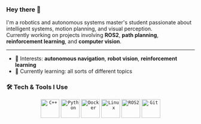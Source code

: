 ### Hey there 👋

I'm a robotics and autonomous systems master's student passionate about intelligent systems, motion planning, and visual perception.<br>
Currently working on projects involving **ROS2**, **path planning**, **reinforcement learning**, and **computer vision**.

---

- 🧠 Interests: **autonomous navigation**, **robot vision**, **reinforcement learning**
- 🌱 Currently learning: all sorts of different topics

### 🛠️ Tech & Tools I Use

<div align="center">
	<code><img width="50" src="https://raw.githubusercontent.com/marwin1991/profile-technology-icons/refs/heads/main/icons/c++.png" alt="C++" title="C++"/></code>
	<code><img width="50" src="https://raw.githubusercontent.com/marwin1991/profile-technology-icons/refs/heads/main/icons/python.png" alt="Python" title="Python"/></code>
	<code><img width="50" src="https://raw.githubusercontent.com/marwin1991/profile-technology-icons/refs/heads/main/icons/docker.png" alt="Docker" title="Docker"/></code>
	<code><img width="50" src="https://raw.githubusercontent.com/marwin1991/profile-technology-icons/refs/heads/main/icons/linux.png" alt="Linux" title="Linux"/></code>
	<code><img width="50" src="https://avatars.githubusercontent.com/u/3979232?s=200&v=4" alt="ROS2" title="ROS2"/></code>
 	<code><img width="50" src="https://raw.githubusercontent.com/marwin1991/profile-technology-icons/refs/heads/main/icons/git.png" alt="Git" title="Git"/></code>
</div>
